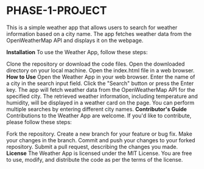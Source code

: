 # PHASE-1-PROJECT

This is a simple weather app that allows users to search for weather information based on a city name. The app fetches weather data from the OpenWeatherMap API and displays it on the webpage.

**Installation**
To use the Weather App, follow these steps:

Clone the repository or download the code files.
Open the downloaded directory on your local machine.
Open the index.html file in a web browser.
**How to Use**
Open the Weather App in your web browser.
Enter the name of a city in the search input field.
Click the "Search" button or press the Enter key.
The app will fetch weather data from the OpenWeatherMap API for the specified city.
The retrieved weather information, including temperature and humidity, will be displayed in a weather card on the page.
You can perform multiple searches by entering different city names.
**Contributor's Guide**
Contributions to the Weather App are welcome. If you'd like to contribute, please follow these steps:

Fork the repository.
Create a new branch for your feature or bug fix.
Make your changes in the branch.
Commit and push your changes to your forked repository.
Submit a pull request, describing the changes you made.
**License**
The Weather App is licensed under the MIT License. You are free to use, modify, and distribute the code as per the terms of the license.
